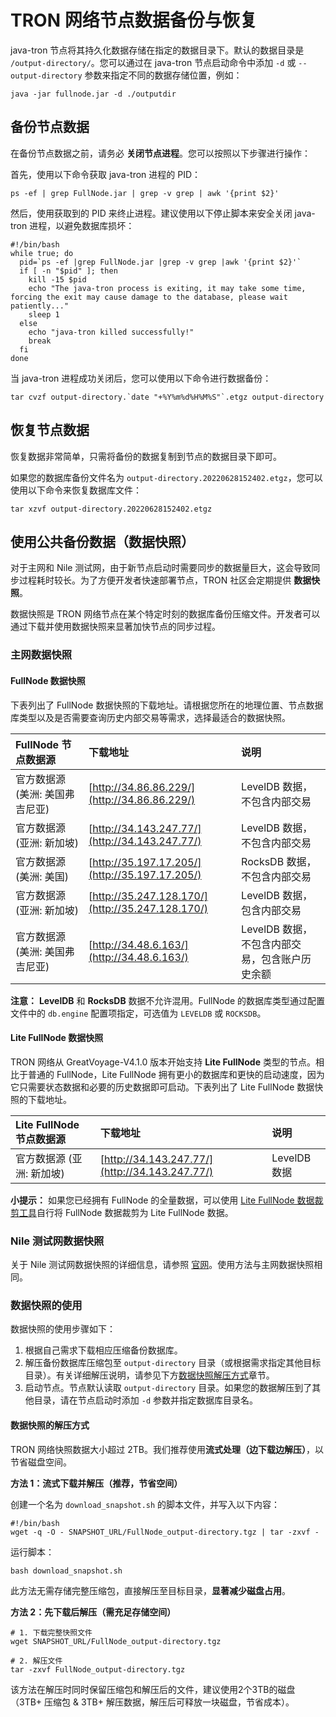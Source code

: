 # TRON 网络节点数据备份与恢复

java-tron 节点将其持久化数据存储在指定的数据目录下。默认的数据目录是 `/output-directory/`。您可以通过在 java-tron 节点启动命令中添加 `-d` 或 `--output-directory` 参数来指定不同的数据存储位置，例如：

```
java -jar fullnode.jar -d ./outputdir
```


## 备份节点数据

在备份节点数据之前，请务必 **关闭节点进程**。您可以按照以下步骤进行操作：

首先，使用以下命令获取 java-tron 进程的 PID：

```
ps -ef | grep FullNode.jar | grep -v grep | awk '{print $2}'
```

然后，使用获取到的 PID 来终止进程。建议使用以下停止脚本来安全关闭 java-tron 进程，以避免数据库损坏：

```
#!/bin/bash
while true; do
  pid=`ps -ef |grep FullNode.jar |grep -v grep |awk '{print $2}'`
  if [ -n "$pid" ]; then
    kill -15 $pid
    echo "The java-tron process is exiting, it may take some time, forcing the exit may cause damage to the database, please wait patiently..."
    sleep 1
  else
    echo "java-tron killed successfully!"
    break
  fi
done
```

当 java-tron 进程成功关闭后，您可以使用以下命令进行数据备份：

```
tar cvzf output-directory.`date "+%Y%m%d%H%M%S"`.etgz output-directory
```


## 恢复节点数据

恢复数据非常简单，只需将备份的数据复制到节点的数据目录下即可。

如果您的数据库备份文件名为 `output-directory.20220628152402.etgz`，您可以使用以下命令来恢复数据库文件：

```
tar xzvf output-directory.20220628152402.etgz
```

## 使用公共备份数据（数据快照）

对于主网和 Nile 测试网，由于新节点启动时需要同步的数据量巨大，这会导致同步过程耗时较长。为了方便开发者快速部署节点，TRON 社区会定期提供 **数据快照**。

数据快照是 TRON 网络节点在某个特定时刻的数据库备份压缩文件。开发者可以通过下载并使用数据快照来显著加快节点的同步过程。

### 主网数据快照

#### FullNode 数据快照

下表列出了 FullNode 数据快照的下载地址。请根据您所在的地理位置、节点数据库类型以及是否需要查询历史内部交易等需求，选择最适合的数据快照。

| FullNode 节点数据源 | 下载地址 | 说明 |
| :------------------ | :------- | :--- |
| 官方数据源 (美洲: 美国弗吉尼亚) | [http://34.86.86.229/](http://34.86.86.229/) | LevelDB 数据，不包含内部交易 |
| 官方数据源 (亚洲: 新加坡) | [http://34.143.247.77/](http://34.143.247.77/) | LevelDB 数据，不包含内部交易 |
| 官方数据源 (美洲: 美国) | [http://35.197.17.205/](http://35.197.17.205/) | RocksDB 数据，不包含内部交易 |
| 官方数据源 (亚洲: 新加坡) | [http://35.247.128.170/](http://35.247.128.170/) | LevelDB 数据，包含内部交易 |
| 官方数据源 (美洲: 美国弗吉尼亚) | [http://34.48.6.163/](http://34.48.6.163/) | LevelDB 数据，不包含内部交易，包含账户历史余额 |

**注意：** **LevelDB** 和 **RocksDB** 数据不允许混用。FullNode 的数据库类型通过配置文件中的 `db.engine` 配置项指定，可选值为 `LEVELDB` 或 `ROCKSDB`。

#### Lite FullNode 数据快照

TRON 网络从 GreatVoyage-V4.1.0 版本开始支持 **Lite FullNode** 类型的节点。相比于普通的 FullNode，Lite FullNode 拥有更小的数据库和更快的启动速度，因为它只需要状态数据和必要的历史数据即可启动。下表列出了 Lite FullNode 数据快照的下载地址。

| Lite FullNode 节点数据源 | 下载地址 | 说明 |
| :----------------------- | :------- | :--- |
| 官方数据源 (亚洲: 新加坡) | [http://34.143.247.77/](http://34.143.247.77/) | LevelDB 数据 |

**小提示：** 如果您已经拥有 FullNode 的全量数据，可以使用 [Lite FullNode 数据裁剪工具](../toolkit/#_5)自行将 FullNode 数据裁剪为 Lite FullNode 数据。



### Nile 测试网数据快照

关于 Nile 测试网数据快照的详细信息，请参照 [官网](https://nileex.io/)。使用方法与主网数据快照相同。


### 数据快照的使用

数据快照的使用步骤如下：

1. 根据自己需求下载相应压缩备份数据库。
2. 解压备份数据库压缩包至 `output-directory` 目录（或根据需求指定其他目标目录）。有关详细解压说明，请参见下方[数据快照解压方式](#uncompress-ways)章节。 
3. 启动节点。节点默认读取 `output-directory` 目录。如果您的数据解压到了其他目录，请在节点启动时添加 `-d` 参数并指定数据库目录名。

<a id="uncompress-ways"></a>
#### 数据快照的解压方式

TRON 网络快照数据大小超过 2TB。我们推荐使用**流式处理（边下载边解压）**，以节省磁盘空间。

**方法 1：流式下载并解压（推荐，节省空间）**

创建一个名为 `download_snapshot.sh` 的脚本文件，并写入以下内容：

```
#!/bin/bash
wget -q -O - SNAPSHOT_URL/FullNode_output-directory.tgz | tar -zxvf -
```

运行脚本：

```
bash download_snapshot.sh
```

此方法无需存储完整压缩包，直接解压至目标目录，**显著减少磁盘占用**。

**方法 2：先下载后解压（需充足存储空间）**

```
# 1. 下载完整快照文件  
wget SNAPSHOT_URL/FullNode_output-directory.tgz  

# 2. 解压文件  
tar -zxvf FullNode_output-directory.tgz  
```

该方法在解压时同时保留压缩包和解压后的文件，建议使用2个3TB的磁盘（3TB+ 压缩包 & 3TB+ 解压数据，解压后可释放一块磁盘，节省成本）。
